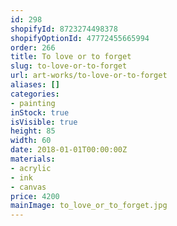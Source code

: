 ```yaml
---
id: 298
shopifyId: 8723274498378
shopifyOptionId: 47772455665994
order: 266
title: To love or to forget
slug: to-love-or-to-forget
url: art-works/to-love-or-to-forget
aliases: []
categories:
- painting
inStock: true
isVisible: true
height: 85
width: 60
date: 2018-01-01T00:00:00Z
materials:
- acrylic
- ink
- canvas
price: 4200
mainImage: to_love_or_to_forget.jpg
---
```

